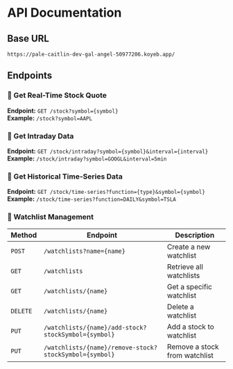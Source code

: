 # API Documentation

## Base URL
```
https://pale-caitlin-dev-gal-angel-50977206.koyeb.app/
```

## Endpoints

### 📌 Get Real-Time Stock Quote
**Endpoint:** `GET /stock?symbol={symbol}`  
**Example:** `/stock?symbol=AAPL`

### 📌 Get Intraday Data
**Endpoint:** `GET /stock/intraday?symbol={symbol}&interval={interval}`  
**Example:** `/stock/intraday?symbol=GOOGL&interval=5min`

### 📌 Get Historical Time-Series Data
**Endpoint:** `GET /stock/time-series?function={type}&symbol={symbol}`  
**Example:** `/stock/time-series?function=DAILY&symbol=TSLA`

### 📌 Watchlist Management

| Method | Endpoint | Description |
|--------|---------|-------------|
| `POST` | `/watchlists?name={name}` | Create a new watchlist |
| `GET` | `/watchlists` | Retrieve all watchlists |
| `GET` | `/watchlists/{name}` | Get a specific watchlist |
| `DELETE` | `/watchlists/{name}` | Delete a watchlist |
| `PUT` | `/watchlists/{name}/add-stock?stockSymbol={symbol}` | Add a stock to watchlist |
| `PUT` | `/watchlists/{name}/remove-stock?stockSymbol={symbol}` | Remove a stock from watchlist |

